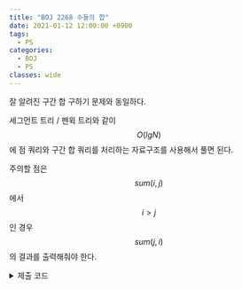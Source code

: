 ```yaml
---
title: "BOJ 2268 수들의 합"
date: 2021-01-12 12:00:00 +0900
tags:
  - PS
categories:
  - BOJ
  - PS
classes: wide
---
```


<script type="text/javascript" 
src="https://cdn.mathjax.org/mathjax/latest/MathJax.js?config=TeX-AMS_HTML">
</script>

잘 알려진 구간 합 구하기 문제와 동일하다.

세그먼트 트리 / 펜윅 트리와 같이 $$O(lgN)$$에 점 쿼리와 구간 합 쿼리를 처리하는 자료구조를 사용해서 풀면 된다.

주의할 점은 $$sum(i,j)$$에서 $$i > j$$ 인 경우 $$sum(j,i)$$의 결과를 출력해줘야 한다.

<details>
<summary>제출 코드</summary>

<div markdown="1">

```cpp
#include <iostream>

typedef long long ll;

ll tree[1 << 20];

ll sum(int idx)
{
    ll res = 0;
    while (idx > 0)
    {
        res += tree[idx];
        idx -= (idx & (-idx));
    }
    return res;
}

void modify(int idx, int value)
{
    int diff = value - sum(idx) + sum(idx - 1);
    while (idx < (1 << 20))
    {
        tree[idx] += diff;
        idx += (idx & (-idx));
    }
}

int main(void)
{
    std::cin.tie(0);
    std::ios_base::sync_with_stdio(false);

    int N, M;
    std::cin >> N >> M;

    int x, y, z;
    for (int i = 0; i < M; i++)
    {
        std::cin >> x >> y >> z;

        if (x == 1)
        {
            modify(y, z);
        }
        else
        {
            if (z < y)
            {
                z ^= y ^= z ^= y;
            }
            std::cout << sum(z) - sum(y - 1) << "\n";
        }
    }

    return 0;
}
```

</div>
</details>